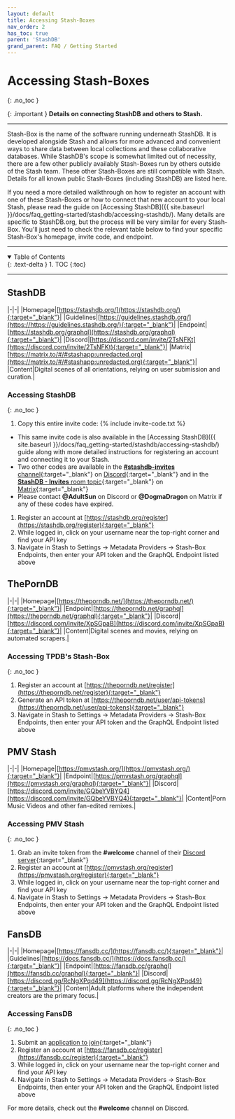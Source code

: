 ```yaml
---
layout: default
title: Accessing Stash-Boxes
nav_order: 2
has_toc: true
parent: 'StashDB'
grand_parent: FAQ / Getting Started
---
```


# Accessing Stash-Boxes
{: .no_toc }

{: .important }
**Details on connecting StashDB and others to Stash.**

---

Stash-Box is the name of the software running underneath StashDB. It is developed alongside Stash and allows for more advanced and convenient ways to share data between local collections and these collaborative databases. While StashDB's scope is somewhat limited out of necessity, there are a few other publicly availably Stash-Boxes run by others outside of the Stash team. These other Stash-Boxes are still compatible with Stash. Details for all known public Stash-Boxes (including StashDB) are listed here.

If you need a more detailed walkthrough on how to register an account with one of these Stash-Boxes or how to connect that new account to your local Stash, please read the guide on [Accessing StashDB]({{ site.baseurl }}/docs/faq_getting-started/stashdb/accessing-stashdb/). Many details are specific to StashDB.org, but the process will be very similar for every Stash-Box. You'll just need to check the relevant table below to find your specific Stash-Box's homepage, invite code, and endpoint.

---

<details open markdown="block">
  <summary>
    Table of Contents
  </summary>
  {: .text-delta }
1. TOC
{:toc}
</details>

---

## StashDB

|-|-|
|Homepage|[https://stashdb.org/](https://stashdb.org/){:target="_blank"}|
|Guidelines|[https://guidelines.stashdb.org/](https://https://guidelines.stashdb.org/){:target="_blank"}|
|Endpoint|[https://stashdb.org/graphql](https://stashdb.org/graphql){:target="_blank"}|
|Discord|[https://discord.com/invite/2TsNFKt](https://discord.com/invite/2TsNFKt){:target="_blank"}|
|Matrix|[https://matrix.to/#/#stashapp:unredacted.org](https://matrix.to/#/#stashapp:unredacted.org){:target="_blank"}|
|Content|Digital scenes of all orientations, relying on user submission and curation.|

### Accessing StashDB
{: .no_toc }

1. Copy this entire invite code: {% include invite-code.txt %}
  - This same invite code is also available in the [Accessing StashDB]({{ site.baseurl }}/docs/faq_getting-started/stashdb/accessing-stashdb/) guide along with more detailed instructions for registering an account and connecting it to your Stash.
  - Two other codes are available in the [**#stashdb-invites** channel](https://discord.com/channels/559159668438728723/935614155107471442){:target="_blank"} on [Discord](https://discord.com/invite/2TsNFKt){:target="_blank"} and in the [**StashDB - Invites** room topic](https://matrix.to/#/#stashdb-invites:unredacted.org){:target="_blank"} on [Matrix](https://matrix.to/#/#stashapp:unredacted.org){:target="_blank"}
  - Please contact **@AdultSun** on Discord or **@DogmaDragon** on Matrix if any of these codes have expired.
1. Register an account at [https://stashdb.org/register](https://stashdb.org/register){:target="_blank"}
1. While logged in, click on your username near the top-right corner and find your API key
1. Navigate in Stash to Settings -> Metadata Providers -> Stash-Box Endpoints, then enter your API token and the GraphQL Endpoint listed above

## ThePornDB

|-|-|
|Homepage|[https://theporndb.net/](https://theporndb.net/){:target="_blank"}|
|Endpoint|[https://theporndb.net/graphql](https://theporndb.net/graphql){:target="_blank"}|
|Discord|[https://discord.com/invite/XpSGpaB](https://discord.com/invite/XpSGpaB){:target="_blank"}|
|Content|Digital scenes and movies, relying on automated scrapers.|

### Accessing TPDB's Stash-Box
{: .no_toc }

1. Register an account at [https://theporndb.net/register](https://theporndb.net/register){:target="_blank"}
1. Generate an API token at [https://theporndb.net/user/api-tokens](https://theporndb.net/user/api-tokens){:target="_blank"}
1. Navigate in Stash to Settings -> Metadata Providers -> Stash-Box Endpoints, then enter your API token and the GraphQL Endpoint listed above

## PMV Stash

|-|-|
|Homepage|[https://pmvstash.org/](https://pmvstash.org/){:target="_blank"}|
|Endpoint|[https://pmvstash.org/graphql](https://pmvstash.org/graphql){:target="_blank"}|
|Discord|[https://discord.com/invite/GQbeYVBYQ4](https://discord.com/invite/GQbeYVBYQ4){:target="_blank"}|
|Content|Porn Music Videos and other fan-edited remixes.|

### Accessing PMV Stash
{: .no_toc }

1. Grab an invite token from the **#welcome** channel of their [Discord server](https://discord.com/invite/GQbeYVBYQ4){:target="_blank"}
1. Register an account at [https://pmvstash.org/register](https://pmvstash.org/register){:target="_blank"}
1. While logged in, click on your username near the top-right corner and find your API key
1. Navigate in Stash to Settings -> Metadata Providers -> Stash-Box Endpoints, then enter your API token and the GraphQL Endpoint listed above

## FansDB

|-|-|
|Homepage|[https://fansdb.cc/](https://fansdb.cc/){:target="_blank"}|
|Guidelines|[https://docs.fansdb.cc/](https://docs.fansdb.cc/){:target="_blank"}|
|Endpoint|[https://fansdb.cc/graphql](https://fansdb.cc/graphql){:target="_blank"}|
|Discord|[https://discord.gg/RcNgXPqd49](https://discord.gg/RcNgXPqd49){:target="_blank"}|
|Content|Adult platforms where the independent creators are the primary focus.|

### Accessing FansDB
{: .no_toc }

1. Submit an [application to join](https://cryptpad.fr/form/#/2/form/view/YfCcSl4CTKvvNyMyAS17YdEy2VRNOLP-zKLZ2kcUdrU/){:target="_blank"}
1. Register an account at [https://fansdb.cc/register](https://fansdb.cc/register){:target="_blank"}
1. While logged in, click on your username near the top-right corner and find your API key
1. Navigate in Stash to Settings -> Metadata Providers -> Stash-Box Endpoints, then enter your API token and the GraphQL Endpoint listed above

For more details, check out the **#welcome** channel on Discord.
